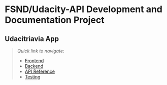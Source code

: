 # FSND/Udacity-API Development and Documentation Project

## Udacitriavia App

> _Quick link to navigate_:
>
> - [Frontend](https://github.com/pattusdev/API-Development-and-Documentation-project/blob/main/README.md#frontend---udacitrivia)
> - [Backend](https://github.com/pattusdev/API-Development-and-Documentation-project/blob/main/README.md#backend---udacitrivia)
> - [API Reference](https://github.com/pattusdev/API-Development-and-Documentation-project/blob/main/README.md#api-reference)
> - [Testing](https://github.com/pattusdev/API-Development-and-Documentation-project/blob/main/README.md#testing-1)
